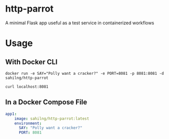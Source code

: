 # http-parrot

A minimal Flask app useful as a test service in containerized workflows

# Usage

## With Docker CLI

`docker run -e SAY="Polly want a cracker?" -e PORT=8081 -p 8081:8081 -d sahilng/http-parrot`

`curl localhost:8081`

## In a Docker Compose File

```yaml
app1:
    image: sahilng/http-parrot:latest
    environment:
      SAY: "Polly want a cracker?"
      PORT: 8081
```

